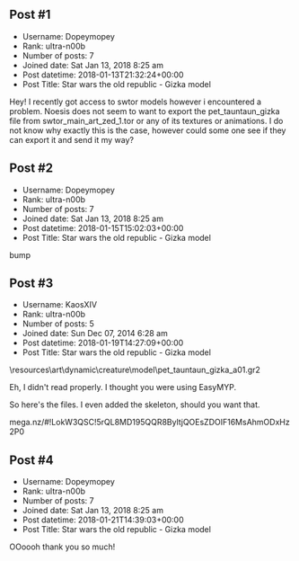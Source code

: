 ## Post #1
- Username: Dopeymopey
- Rank: ultra-n00b
- Number of posts: 7
- Joined date: Sat Jan 13, 2018 8:25 am
- Post datetime: 2018-01-13T21:32:24+00:00
- Post Title: Star wars the old republic - Gizka model

Hey! I recently got access to swtor models however i encountered a problem. Noesis does not seem to want to export the pet_tauntaun_gizka file from swtor_main_art_zed_1.tor or any of its textures or animations. I do not know why exactly this is the case, however could some one see if they can export it and send it my way?
## Post #2
- Username: Dopeymopey
- Rank: ultra-n00b
- Number of posts: 7
- Joined date: Sat Jan 13, 2018 8:25 am
- Post datetime: 2018-01-15T15:02:03+00:00
- Post Title: Star wars the old republic - Gizka model

bump
## Post #3
- Username: KaosXIV
- Rank: ultra-n00b
- Number of posts: 5
- Joined date: Sun Dec 07, 2014 6:28 am
- Post datetime: 2018-01-19T14:27:09+00:00
- Post Title: Star wars the old republic - Gizka model

\resources\art\dynamic\creature\model\pet_tauntaun_gizka_a01.gr2

Eh, I didn't read properly. I thought you were using EasyMYP.

So here's the files.
I even added the skeleton, should you want that.

mega.nz/#!LokW3QSC!5rQL8MD195QQR8ByltjQOEsZDOIF16MsAhmODxHz2P0
## Post #4
- Username: Dopeymopey
- Rank: ultra-n00b
- Number of posts: 7
- Joined date: Sat Jan 13, 2018 8:25 am
- Post datetime: 2018-01-21T14:39:03+00:00
- Post Title: Star wars the old republic - Gizka model

OOoooh thank you so much!
